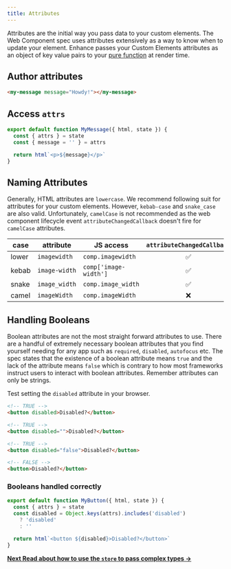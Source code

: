 ```yaml
---
title: Attributes
---
```


Attributes are the initial way you pass data to your custom elements.
The Web Component spec uses attributes extensively as a way to know when to update your element.
Enhance passes your Custom Elements attributes as an object of key value pairs to your [pure function](https://en.wikipedia.org/wiki/Pure_function) at render time.

## Author attributes

```html
<my-message message="Howdy!"></my-message>
```

## Access `attrs`

```javascript
export default function MyMessage({ html, state }) {
  const { attrs } = state
  const { message = '' } = attrs

  return html`<p>${message}</p>`
}
```

## Naming Attributes

Generally, HTML attributes are `lowercase`. We recommend following suit for attributes for your custom elements. However, `kebab-case` and `snake_case` are also valid. Unfortunately, `camelCase` is not recommended as the web component lifecycle event `attributeChangedCallback` doesn't fire for `camelCase` attributes.

| case | attribute | JS access | `attributeChangedCallback` |
|---|---|---|:-:|
| lower | `imagewidth` | `comp.imagewidth` | ✅ |
| kebab | `image-width` | `comp['image-width']` | ✅ |
| snake | `image_width` | `comp.image_width` | ✅ |
| camel | `imageWidth` | `comp.imageWidth` | ❌ |

## Handling Booleans

Boolean attributes are not the most straight forward attributes to use. There are a handful of extremely necessary boolean attributes that you find yourself needing for any app such as `required`, `disabled`, `autofocus` etc.  The spec states that the existence of a boolean attribute means `true` and the lack of the attribute means `false` which is contrary to how most frameworks instruct users to interact with boolean attributes. Remember attributes can only be strings.

Test setting the `disabled` attribute in your browser.

```html
<!-- TRUE -->
<button disabled>Disabled?</button>

<!-- TRUE -->
<button disabled="">Disabled?</button>

<!-- TRUE -->
<button disabled="false">Disabled?</button>

<!-- FALSE -->
<button>Disabled?</button>
```

### Booleans handled correctly

```javascript
export default function MyButton({ html, state }) {
  const { attrs } = state
  const disabled = Object.keys(attrs).includes('disabled')
    ? 'disabled'
    : ''

  return html`<button ${disabled}>Disabled?</button>`
}
```

<doc-callout level="none" mark="🏪">

**[Next Read about how to use the `store` to pass complex types → ](/docs/learn/concepts/state/store)**

</doc-callout>
